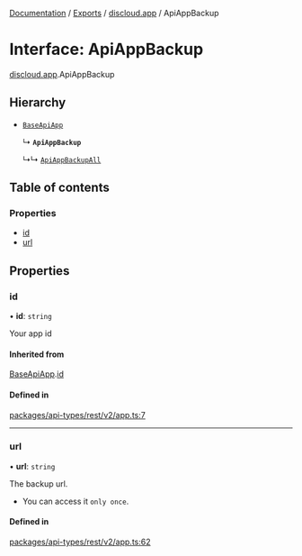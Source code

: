 [Documentation](../README.md) / [Exports](../modules.md) / [discloud.app](../modules/discloud_app.md) / ApiAppBackup

# Interface: ApiAppBackup

[discloud.app](../modules/discloud_app.md).ApiAppBackup

## Hierarchy

- [`BaseApiApp`](discloud_app.BaseApiApp.md)

  ↳ **`ApiAppBackup`**

  ↳↳ [`ApiAppBackupAll`](discloud_app.ApiAppBackupAll.md)

## Table of contents

### Properties

- [id](discloud_app.ApiAppBackup.md#id)
- [url](discloud_app.ApiAppBackup.md#url)

## Properties

### id

• **id**: `string`

Your app id

#### Inherited from

[BaseApiApp](discloud_app.BaseApiApp.md).[id](discloud_app.BaseApiApp.md#id)

#### Defined in

[packages/api-types/rest/v2/app.ts:7](https://github.com/discloud/discloud.app/blob/a945852/packages/api-types/rest/v2/app.ts#L7)

___

### url

• **url**: `string`

The backup url.
- You can access it `only once`.

#### Defined in

[packages/api-types/rest/v2/app.ts:62](https://github.com/discloud/discloud.app/blob/a945852/packages/api-types/rest/v2/app.ts#L62)
